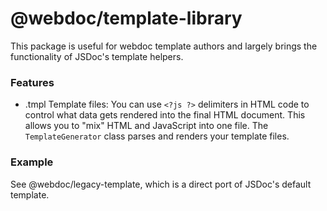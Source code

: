 # @webdoc/template-library

This package is useful for webdoc template authors and largely brings the functionality of JSDoc's template
helpers.

### Features

* .tmpl Template files: You can use `<?js ?>` delimiters in HTML code to control what data gets rendered into
the final HTML document. This allows you to "mix" HTML and JavaScript into one file. The `TemplateGenerator` class
parses and renders your template files.

### Example

See @webdoc/legacy-template, which is a direct port of JSDoc's default template.